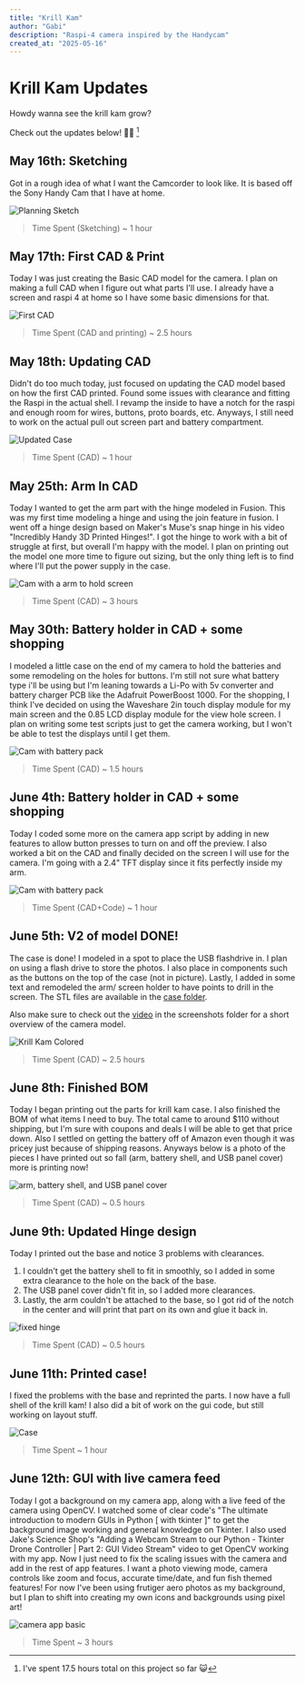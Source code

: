 ```yaml
---
title: "Krill Kam"
author: "Gabi"
description: "Raspi-4 camera inspired by the Handycam"
created_at: "2025-05-16"
---
```


# Krill Kam Updates

Howdy wanna see the krill kam grow? 

Check out the updates below! :eyes::shrimp: [^1]
[^1]: I've spent 17.5 hours total on this project so far 😺

## May 16th: Sketching
Got in a rough idea of what I want the Camcorder to look like. It is based off the Sony Handy Cam that I have at home. 

![Planning Sketch](/Screenshots/Sketch.jpg)

> Time Spent (Sketching) ~ 1 hour

## May 17th: First CAD & Print
Today I was just creating the Basic CAD model for the camera. I plan on making a full CAD when I figure out what parts I'll use. I already have a screen and raspi 4 at home so I have some basic dimensions for that.  

![First CAD](/Screenshots/CaseV1.png)

> Time Spent (CAD and printing) ~ 2.5 hours

## May 18th: Updating CAD

Didn't do too much today, just focused on updating the CAD model based on how the first CAD printed. Found some issues with clearance and fitting the Raspi in the actual shell. I revamp the inside to have a notch for the raspi and enough room for wires, buttons, proto boards, etc. Anyways, I still need to work on the actual pull out screen part and battery compartment.  

![Updated Case](/Screenshots/CaseV1.1.png)

> Time Spent (CAD) ~ 1 hour

## May 25th: Arm In CAD

Today I wanted to get the arm part with the hinge modeled in Fusion. This was my first time modeling a hinge and using the join feature in fusion. I went off a hinge design based on Maker's Muse's snap hinge in his video "Incredibly Handy 3D Printed Hinges!". I got the hinge to work with a bit of struggle at first, but overall I'm happy with the model. I plan on printing out the model one more time to figure out sizing, but the only thing left is to find where I'll put the power supply in the case.  

![Cam with a arm to hold screen](/Screenshots/CaseWArm.png)

> Time Spent (CAD) ~ 3 hours

## May 30th: Battery holder in CAD + some shopping

I modeled a little case on the end of my camera to hold the batteries and some remodeling on the holes for buttons. I'm still not sure what battery type i'll be using but I'm leaning towards a Li-Po with 5v converter and battery charger PCB like the Adafruit PowerBoost 1000. For the shopping, I think I've decided on using the Waveshare 2in touch display module for my main screen and the 0.85 LCD display module for the view hole screen. I plan on writing some test scripts just to get the camera working, but I won't be able to test the displays until I get them.  
 
![Cam with battery pack](/Screenshots/CaseWBatteryPack.png)

> Time Spent (CAD) ~ 1.5 hours

## June 4th: Battery holder in CAD + some shopping

Today I coded some more on the camera app script by adding in new features to allow button presses to turn on and off the preview. I also worked a bit on the CAD and finally decided on the screen I will use for the camera. I'm going with a 2.4" TFT display since it fits perfectly inside my arm.  
 
![Cam with battery pack](/Screenshots/CaseWScreen.png)

> Time Spent (CAD+Code) ~ 1 hour

## June 5th: V2 of model DONE!

The case is done! I modeled in a spot to place the USB flashdrive in. I plan on using a flash drive to store the photos. I also place in components such as the buttons on the top of the case (not in picture). Lastly, I added in some text and remodeled the arm/ screen holder to have points to drill in the screen. The STL files are available in the [case folder](Case/V2).  

Also make sure to check out the [video](Screenshots/KrillKamCaseV2.mp4) in the screenshots folder for a short overview of the camera model.  

![Krill Kam Colored](Screenshots/V2Colored.png)

> Time Spent (CAD) ~ 2.5 hours

## June 8th: Finished BOM

Today I began printing out the parts for krill kam case. I also finished the BOM of what items I need to buy. The total came to around $110 without shipping, but I'm sure with coupons and deals I will be able to get that price down. Also I settled on getting the battery off of Amazon even though it was pricey just because of shipping reasons. Anyways below is a photo of the pieces I have printed out so fall (arm, battery shell, and USB panel cover) more is printing now!   

![arm, battery shell, and USB panel cover](Screenshots/printedParts1.png)

> Time Spent (CAD) ~ 0.5 hours

## June 9th: Updated Hinge design

Today I printed out the base and notice 3 problems with clearances.  

1. I couldn't get the battery shell to fit in smoothly, so I added in some extra clearance to the hole on the back of the base.
2. The USB panel cover didn't fit in, so I added more clearances.
3. Lastly, the arm couldn't be attached to the base, so I got rid of the notch in the center and will print that part on its own and glue it back in.    

![fixed hinge](Screenshots/BaseV2.1.png)

> Time Spent (CAD) ~ 0.5 hours

## June 11th: Printed case!

I fixed the problems with the base and reprinted the parts. I now have a full shell of the krill kam! I also did a bit of work on the gui code, but still working on layout stuff.  

![Case](Screenshots/CasePrinted.png)

> Time Spent ~ 1 hour

## June 12th: GUI with live camera feed

Today I got a background on my camera app, along with a live feed of the camera using OpenCV. I watched some of clear code's "The ultimate introduction to modern GUIs in Python [ with tkinter ]" to get the background image working and general knowledge on Tkinter. I also used Jake's Science Shop's "Adding a Webcam Stream to our Python - Tkinter Drone Controller | Part 2: GUI Video Stream" video to get OpenCV working with my app. Now I just need to fix the scaling issues with the camera and add in the rest of app features. I want a photo viewing mode, camera controls like zoom and focus, accurate time/date, and fun fish themed features! For now I've been using frutiger aero photos as my background, but I plan to shift into creating my own icons and backgrounds using pixel art!   

![camera app basic](Screenshots/CodingGUI.png)

> Time Spent ~ 3 hours